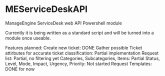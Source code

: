 # MEServiceDeskAPI
ManageEngine ServiceDesk web API Powershell module

Currently it is being written as a standard script and will be turned into a module once useable.

Features planned:
Create new ticket: DONE
Gather possible Ticket attirbutes for accurate ticket classification: Partial implementation
    Request list: Partial, no filtering yet
    Categories, Subcategories, Items: Partial
    Status, Level, Mode, Impact, Urgency, Priority: Not started
    Request Templates: DONE for now
  

